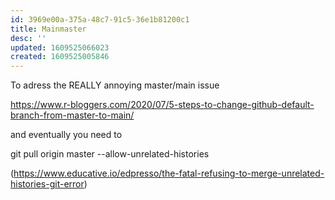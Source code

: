 ```yaml
---
id: 3969e00a-375a-48c7-91c5-36e1b81200c1
title: Mainmaster
desc: ''
updated: 1609525066023
created: 1609525005846
---
```


To adress the REALLY annoying master/main issue 


https://www.r-bloggers.com/2020/07/5-steps-to-change-github-default-branch-from-master-to-main/

and eventually you need to 

git pull origin master --allow-unrelated-histories


(https://www.educative.io/edpresso/the-fatal-refusing-to-merge-unrelated-histories-git-error)


